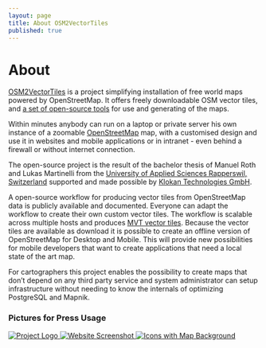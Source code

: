 ```yaml
---
layout: page
title: About OSM2VectorTiles
published: true
---
```


# About

<div class="row pady-4 bordertop-block">
    <div class="col8">
<p><a href="http://osm2vectortiles.org">OSM2VectorTiles</a> is a project simplifying installation of free world maps powered by OpenStreetMap. It offers freely downloadable OSM vector tiles, and <a href="https://github.com/osm2vectortiles/osm2vectortiles">a set of open-source tools</a> for use and generating of the maps.
</p>

<p>
Within minutes anybody can run on a laptop or private server his own instance of a zoomable <a href="https://openstreetmap.org">OpenStreetMap</a> map, with a customised design and use it in websites and mobile applications or in intranet - even behind a firewall or without internet connection.
</p>

<p>
The open-source project is the result of the bachelor thesis of Manuel Roth and Lukas Martinelli
from the <a href="http://hsr.ch/geometalab">University of Applied Sciences Rapperswil, Switzerland</a>
supported and made possible by <a href="http://www.klokantech.com/">Klokan Technologies GmbH</a>.
</p>

<p>
A open-source workflow for producing vector tiles from OpenStreetMap data is publicly available and documented. Everyone can adapt the workflow to create their own custom vector tiles. The workflow is scalable across multiple hosts and produces <a href="https://github.com/mapbox/vector-tile-spec">MVT vector tiles</a>.
Because the vector tiles are available as download it is possible to create an offline version of OpenStreetMap for Desktop and Mobile. This will provide new possibilities for mobile developers that want to create applications that need a local state of the art map.
</p>

<p>
For cartographers this project enables the possibility to create maps that don’t depend on any third party service and system administrator can setup infrastructure without needing to know the internals of optimizing PostgreSQL and Mapnik.
</p>
    </div>
    <div class="col4">
      <h3>Pictures for Press Usage</h3>
      <a href="/media/press/logo.png">
        <img src="/media/press/logo.png" alt="Project Logo">
      </a>
      <a href="/media/press/website_screenshot.png">
        <img src="/media/press/website_screenshot.png" alt="Website Screenshot">
      </a>
      <a href="/media/press/icons_with_map_background.png">
        <img src="/media/press/icons_with_map_background.png" alt="Icons with Map Background">
      </a>
    </div>
</div>

